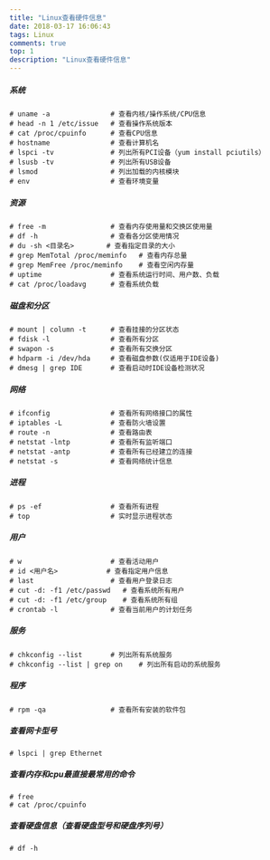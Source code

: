 ```yaml
---
title: "Linux查看硬件信息"
date: 2018-03-17 16:06:43
tags: Linux
comments: true
top: 1
description: "Linux查看硬件信息"
---
```

##### 系统

	# uname -a               # 查看内核/操作系统/CPU信息
	# head -n 1 /etc/issue   # 查看操作系统版本
	# cat /proc/cpuinfo      # 查看CPU信息
	# hostname               # 查看计算机名
	# lspci -tv              # 列出所有PCI设备（yum install pciutils）
	# lsusb -tv              # 列出所有USB设备
	# lsmod                  # 列出加载的内核模块
	# env                    # 查看环境变量  
<!--more-->
##### 资源

	# free -m                # 查看内存使用量和交换区使用量
	# df -h                  # 查看各分区使用情况
	# du -sh <目录名>        # 查看指定目录的大小
	# grep MemTotal /proc/meminfo   # 查看内存总量
	# grep MemFree /proc/meminfo    # 查看空闲内存量
	# uptime                 # 查看系统运行时间、用户数、负载
	# cat /proc/loadavg      # 查看系统负载

##### 磁盘和分区  
	# mount | column -t      # 查看挂接的分区状态
	# fdisk -l               # 查看所有分区
	# swapon -s              # 查看所有交换分区
	# hdparm -i /dev/hda     # 查看磁盘参数(仅适用于IDE设备)
	# dmesg | grep IDE       # 查看启动时IDE设备检测状况


#####   网络
	# ifconfig               # 查看所有网络接口的属性
	# iptables -L            # 查看防火墙设置
	# route -n               # 查看路由表
	# netstat -lntp          # 查看所有监听端口
	# netstat -antp          # 查看所有已经建立的连接
	# netstat -s             # 查看网络统计信息

#####   进程
	# ps -ef                 # 查看所有进程
	# top                    # 实时显示进程状态

#####   用户  
	# w                      # 查看活动用户
	# id <用户名>            # 查看指定用户信息
	# last                   # 查看用户登录日志
	# cut -d: -f1 /etc/passwd   # 查看系统所有用户
	# cut -d: -f1 /etc/group    # 查看系统所有组
	# crontab -l             # 查看当前用户的计划任务  
#####   服务  
	# chkconfig --list       # 列出所有系统服务
	# chkconfig --list | grep on    # 列出所有启动的系统服务  
#####   程序  
	# rpm -qa                # 查看所有安装的软件包  
#####   查看网卡型号  
	# lspci | grep Ethernet  
#####   查看内存和cpu最直接最常用的命令
	# free
	# cat /proc/cpuinfo   
#####	查看硬盘信息（查看硬盘型号和硬盘序列号）  
	# df -h  
